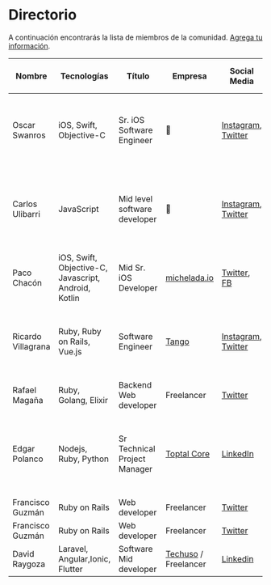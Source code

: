 # Directorio

A continuación encontrarás la lista de miembros de la comunidad. [Agrega tu información](https://github.com/OscarSwanros/colima-dev/edit/master/dir/README.md).

| Nombre | Tecnologías | Título | Empresa | Social Media | Disponible para mentor | Te puedo ayudar con... |
|--------|-------------|--------|---------|--------------|------------------------|----------|
| Oscar Swanros | iOS, Swift, Objective-C | Sr. iOS Software Engineer | 👀 | [Instagram](https://instagram.com/swanros), [Twitter](https://twitter.com/swanros) | ✅ | Cuestiones de desarrollo móvil, arquitectura y diseño de aplicaciones, desarrollo profesional |
| Carlos Ulibarri | JavaScript | Mid level software developer | 👀 | [Instagram](https://instagram.com/ulibarriireta), [Twitter](https://twitter.com/carlosUlibarri) | ✅ | Desarrollo con JavaScript (NodeJS & Express), Oportunidades laborales en TI, desarrollo profesional |
| Paco Chacón | iOS, Swift, Objective-C, Javascript, Android, Kotlin | Mid Sr. iOS Developer | [michelada.io](https://michelada.io) | [Twitter](https://twitter.com/pacocd94), [FB](https://www.facebook.com/pacocd) | ✅ | Desarrollo móvil (iOS o Android), patrones de diseño, arquitecturas. |
| Ricardo Villagrana | Ruby, Ruby on Rails, Vue.js | Software Engineer | [Tango](https://tango.io) | [Instagram](https://instagram.com/ricvillagrana), [Twitter](https://twitter.com/ricvillagrana) | ✅ | Bases de datos, Ruby (optimización, refactors, metaprogramming, etc.), desarrollo profesional. |
| Rafael Magaña | Ruby, Golang, Elixir | Backend Web developer | Freelancer | [Twitter](https://twitter.com/rafmagana) | ✅ | Backend y Devops |
| Edgar Polanco | Nodejs, Ruby, Python  | Sr Technical Project Manager | [Toptal Core](https://www.toptal.com/developers#desire-only-eye-opening-digital-project-managers) | [LinkedIn](https://www.linkedin.com/in/edgarpolancopmp/) | ✅ | Certificaciones de Project Management, PO/Scrum Master, Jira customizations (addons), Alexa Skills  |
| Francisco Guzmán | Ruby on Rails | Web developer | Freelancer | [Twitter](https://twitter.com/panchew) | ✅ | Desarrollo Web y algo de Devops |
| Francisco Guzmán | Ruby on Rails | Web developer | Freelancer | [Twitter](https://twitter.com/panchew) | ✅ | Desarrollo Web y algo de Devops |
| David Raygoza | Laravel, Angular,Ionic, Flutter | Software Mid developer | [Techuso](http://www.techuso.com/) / Freelancer | [Linkedin](https://www.linkedin.com/in/davidraygoza/) | ✅ | Desarrollo Web y  Mobile |

